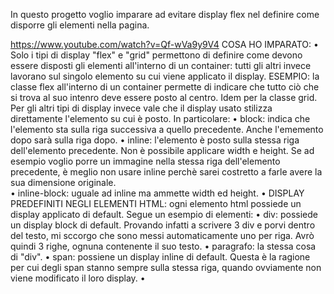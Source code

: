 In questo progetto voglio imparare ad evitare display flex 
nel definire come disporre gli elementi nella pagina.

https://www.youtube.com/watch?v=Qf-wVa9y9V4
COSA HO IMPARATO: 
 • Solo i tipi di display "flex" e "grid" permettono di definire come 
   devono essere disposti gli elementi all'interno di un container: tutti
   gli altri invece lavorano sul singolo elemento su cui viene applicato il 
   display. 
   ESEMPIO: la classe flex all'interno di un container permette di indicare che
   tutto ciò che si trova al suo intenro deve essere posto al centro. 
   Idem per la classe grid. 
   Per gli altri tipi di display invece vale che il display usato stilizza 
   direttamente l'elemento su cui è posto. In particolare: 
      • block: indica che l'elemento sta sulla riga successiva a quello 
               precedente. Anche l'ememento dopo sarà sulla riga dopo. 
      • inline: l'elemento è posto sulla stessa riga dell'elemento precedente.
                Non è possibile applicare width e height. 
                Se ad esempio voglio porre un immagine nella stessa riga 
                dell'elemento precedente, è meglio non usare inline perchè 
                sarei costretto a farle avere la sua dimensione originale.  
      • inline-block: uguale ad inline ma ammette width ed height.
 • DISPLAY PREDEFINITI NEGLI ELEMENTI HTML: ogni elemento html possiede un display
  applicato di default. Segue un esempio di elementi:
      • div: possiede un display block di default. Provando infatti a scrivere 3 div
             e porvi dentro del testo, mi sccorgo che sono messi automaticamente uno 
             per riga. Avrò quindi 3 righe, ognuna contenente il suo testo. 
      • paragrafo: la stessa cosa di "div".
      • span: possiene un display inline di default. Questa è la ragione per cui degli
              span stanno sempre sulla stessa riga, quando ovviamente non viene modificato
              il loro display. 
      • 
 